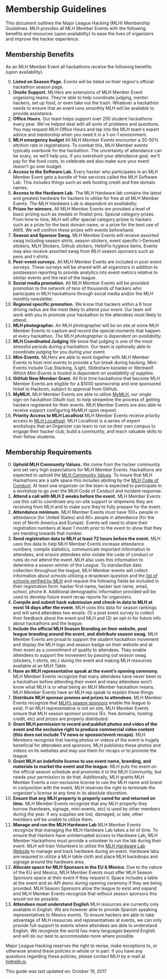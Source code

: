 # Membership Guidelines

This document outlines the Major League Hacking (MLH) Membership Guidelines. MLH provides all MLH Member Events with the following benefits and resources (upon availability) to ease the lives of organizers and improve the hacker experience.

## Membership Benefits

As an MLH Member Event all hackathons receive the following benefits (upon availability).

0. **Listed on Season Page.** Events will be listed on their region's official hackathon season page.
0. **Onsite Support.** MLHers are extensions of MLH Member Event organizing teams. They’re able to help coordinate judging, mentor hackers, set up food, or even take out the trash. Whatever a hackathon needs to ensure that an event runs smoothly MLH will be available to provide assistance.
0. **Office Hours.** Our team helps support over 250 student hackathons every year. We've helped deal with all sorts of problems and questions. You may request MLH Office Hours and tap into the MLH team's expert advice and mentorship when you need it in a 1-on-1 environment.
0. **MLH emergency budget** All MLH Member Events encounter a 30-50% attrition rate in registrations. To combat this, MLH Member events typically overbook for the hackathon. The uncertainty of attendance can be scary, so we’ll help you. If you overshoot your attendance goal, we'll pay for the food costs, to celebrate and also make sure your event doesn't go over budget.
0. **Access to the Software Lab.** Every hacker who participates in an MLH Member Event gets a bundle of free services called the MLH Software Lab. This includes things such as web hosting credit and free domain names.
0. **Access to the Hardware Lab.** The MLH Hardware lab contains the latest and greatest hardware for hackers to utilize for free at all MLH Member Events. *The MLH Hardware Lab is dependent on availability.*
0. **Prizes for winners.** All MLH Member Events are provided a level of basic prizing such as medals or finalist pins. Special category prizes. From time to time, MLH will offer special category prizes to hackers such as a prize for the best domain name, or a prize for the best use of AWS. We will confirm these prizes with events beforehand.
0. **Season and Sponsor Swag.** MLH Member Events will receive assorted swag including season shirts, season stickers, event specific I-Demoed stickers, MLH Stickers, Github stickers, HelloFlo hygiene items. Events may also receive assorted swag from MLH season sponsors such as pens and t-shirts.
0. **Post-event surveys.** All MLH Member Events are included in post-event surveys. These surveys will be shared with all organizers in addition to postseason reporting to provide analytics into event metrics relative to similar events and the rest of the league.
0. **Social media promotion.** All MLH Member Events will be provided promotion to the network of tens of thousands of hackers who participate in MLH hackathons through social media and/or the MLH monthly newsletter.
0. **Regional specific promotion.** We know that hackers within a 6 hour driving radius are the most likely to attend your event. Our team will work with you to promote your hackathon to the attendees most likely to attend.
0. **MLH photographer.** An MLH photographer will be on site at some MLH Member Events to capture and record the special moments that happen at every hackathon. *The MLH photographer is dependent on availability.*
0. **MLH Coordinated Judging** We know that judging is one of the most stressful periods during a hackathon. Our team is optionally able to coordinate judging for you during your event. 
0. **Mini-Events.** MLHers are able to work together with MLH Member Events to host mini events to provide a fun break during hacking. Mini-Events include Cup Stacking, !Light, Slideshare karaoke or Werewolf. *Which Mini-Events is hosted is dependent on availability of supplies.*
0. **GitHub New Member Grant.** All first time hackathons that become MLH Member Events are eligible for a $1000 sponsorship and one sponsored ticket to Hackcon, subject to approval from GitHub.
0. **MyMLH.** MLH Member Events are able to utilize [MyMLH](https://my.mlh.io/), our single sign-on hackathon OAuth tool, to help streamline the process of getting hackers registered for their events. MLH Member Events are also able to receive support configuring MyMLH upon request.
0. **Priority Access to MLH Localhost** MLH Member Events receive priority access to [MLH Localhost](https://localhost.mlh.io/). MLH Localhost is a series of expert workshops that an Organizer can learn to run on their own campus to engage their hacker club, build a community, and teach valuable skills to their fellow students.

## Membership Requirements

0. **Uphold MLH Community Values.** We come from the hacker community and set very high expectations for MLH Member Events. Hackathons are expected to uphold the [MLH Community Values](https://mlh.io/community-values). To insure that MLH Hackathons are a safe space this includes abiding by the [MLH Code of Conduct](https://https://static.mlh.io/docs/mlh-code-of-conduct.pdf). At least one organizer on the team is expected to participate in a workshop to go over the MLH Code of Conduct and incident response.
0. **Attend a call with MLH 2 weeks before the event.** MLH Member Events use this call to coordinate any on-site support or shipments they are receiving from MLH and to make sure they’re fully prepare for the event.
0. **Attendance minimum.** MLH Member Events must have 100+ people in attendance (for United States) and 80+ people in attendance (for the rest of North America and Europe). Events will need to share their registration numbers at least 1 month prior to the event to show that they are trending towards that number.
0. **Send registration data to MLH at least 72 hours before the event.** MLH uses this data to help MLH Member Events increase attendance numbers, compile statistics, communicate important information to attendees, and ensure attendees who violate the code of conduct or rules do not attend the event. MLH also uses this information to determine a season winner of the League.  To standardize data collection throughout the league, MLH Member events will collect information about schools utilizing a dropdown question and the [list of schools verified by MLH](schools.md) and request the following fields be included in their registration form: hacker first name, hacker last name, email, school, phone #. Additional demographic information provided will be used to develop future event recap reports for organizers.  
0. **Compile and submit hack submission and check-in data to MLH at most 14 days after the event.** MLH uses this data for season rankings and will send attendees two emails: (1) a post event survey to collect their feedback about the event and MLH and (2) an opt-in for future info about hackathons and the league.
0. **Include the official MLH Season Branding on their website, post league branding around the event, and distribute season swag.** MLH Member Events are proud to support the student hackathon movement and display the MLH logo and season badge on their website and at their event as a commitment of quality to attendees.  They enable attendees to support the movement by passing out season swag (stickers, t-shirts, etc.) during the event and making MLH resources available at an MLH Table.
0. **Have an MLH representative speak at the event’s opening ceremony.** MLH Member Events recognize that many attendees have never been to a hackathon before attending their event and many attendees won’t know what MLH is or what being an MLH Member hackathon means. MLH Member Events have an MLH rep speak to explain these things.
0. **Distribute MLH sponsor promos and prizes to attendees.** MLH Member Events recognize that [MLH’s season sponsors](https://sponsor.mlh.io/directory/) enable the league to exist. If an MLH representative is not on site, MLH Member Events ensure that MLH season sponsor promos (Ex. free domains, hosting credit, etc) and prizes are properly distributed.
0. **Grant MLH permission to record and publish photos and video of the event and the exclusive right to produce commercial video content (this does not include TV news or sponsor/event recaps).** MLH Members recognize that having photos or videos of the event is hugely beneficial for attendees and sponsors.  MLH publishes these photos and videos on its websites and may use them for recaps or to promote the league.
0. **Grant MLH an indefinite license to use event name, branding, and materials to market the event and the league.** MLH puts the event on the official season schedule and promotes it to the MLH Community, but needs your permission to do that.  Additionally, MLH grants MLH Member Events a non-exclusive license to use the MLH name and brand in conjunction with the event.  MLH reserves the right to terminate the organizer's license at any time in its absolute discretion.
0. **Ensure that any MLH property is properly cared for and returned on time.** MLH Member Events recognize that any MLH property they borrow (hardware, signage, mini-events, etc) is used by other members during the year.  If any supplies are lost, damaged, or late, other members will be unable to utilize them.
0. **Manage and run the MLH Hardware Lab** MLH Member Events recognize that managing the MLH Hardware Lab takes a lot of time. To ensure that Hackers have uninterrupted access to Hardware Lab, MLH Member Hackathons must provide a volunteer to run the lab during their event. MLH will train Volunteers to utilize the [MLH Hardware Lab Website](https://hardware.mlh.io/) to manage and track hardware during an event. Hardware labs are required to utilize a MLH table cloth and place MLH backdrops and signage around the hardware area. 
0. **Allocate space for MLH Sponsors in the EU & Mexico.** Due to the nature of the EU and Mexico, MLH Member Events must offer MLH Season Sponsors space at their event if they request it.  Space includes a table at the event and an API demo during opening ceremony if they are being provided.  MLH Season Sponsors allow the league to exist and expand and MLH Member Events recognize that without season sponsors this would not be possible.
0. **Attendees must understand English** MLH resources are currently only available in English. We are however able to provide Spanish speaking representatives to Mexico events. To ensure hackers are able to take advantage of MLH resources and representatives at events, we can only provide full-support to events where attendees are able to understand English. We recognize the world has many languages beyond English and will do our best to accommodate more where possible.


Major League Hacking reserves the right to revise, make exceptions to, or otherwise amend these policies in whole or in part. If you have any questions regarding these policies, please contact MLH by e-mail at hi@mlh.io.


This guide was last updated on:
October 19, 2017

